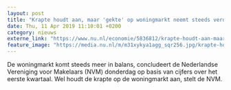 ```yaml
---
layout: post
title: "Krapte houdt aan, maar 'gekte' op woningmarkt neemt steeds verder af"
date: Thu, 11 Apr 2019 11:10:01 +0200
category: nieuws
externe_link: "https://www.nu.nl/economie/5836812/krapte-houdt-aan-maar-gekte-op-woningmarkt-neemt-steeds-verder-af.html"
feature_image: "https://media.nu.nl/m/m31xykya1agg_sqr256.jpg/krapte-houdt-aan-maar-gekte-op-woningmarkt-neemt-steeds-verder-af.jpg"
---
```


De woningmarkt komt steeds meer in balans, concludeert de Nederlandse Vereniging voor Makelaars (NVM) donderdag op basis van cijfers over het eerste kwartaal. Wel houdt de krapte op de woningmarkt aan, stelt de NVM.
